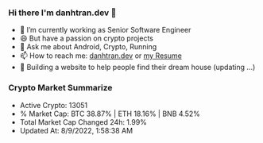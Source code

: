 ### Hi there I'm danhtran.dev 👋

- 🔭 I’m currently working as Senior Software Engineer
- 😄 But have a passion on crypto projects
- 💬 Ask me about Android, Crypto, Running 
- 📫 How to reach me: <a href="https://danhtran.dev" target="_blank">danhtran.dev</a> or <a href="Developer-Resume.pdf" target="_blank">my Resume</a>
- 🌱 Building a website to help people find their dream house (updating ...)

### Crypto Market Summarize
- Active Crypto: 13051
- % Market Cap: BTC 38.87% | ETH 18.16% | BNB 4.52%
- Total Market Cap Changed 24h: 1.99%
- Updated At: 8/9/2022, 1:58:38 AM
